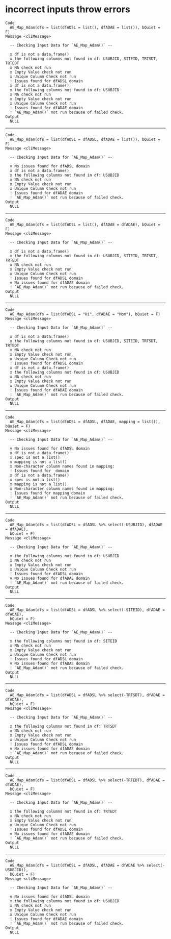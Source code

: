 # incorrect inputs throw errors

    Code
      AE_Map_Adam(dfs = list(dfADSL = list(), dfADAE = list()), bQuiet = F)
    Message <cliMessage>
      
      -- Checking Input Data for `AE_Map_Adam()` --
      
      x df is not a data.frame()
      x the following columns not found in df: USUBJID, SITEID, TRTSDT, TRTEDT
      x NA check not run
      x Empty Value check not run
      x Unique Column Check not run
      ! Issues found for dfADSL domain
      x df is not a data.frame()
      x the following columns not found in df: USUBJID
      x NA check not run
      x Empty Value check not run
      x Unique Column Check not run
      ! Issues found for dfADAE domain
      ! `AE_Map_Adam()` not run because of failed check.
    Output
      NULL

---

    Code
      AE_Map_Adam(dfs = list(dfADSL = dfADSL, dfADAE = list()), bQuiet = F)
    Message <cliMessage>
      
      -- Checking Input Data for `AE_Map_Adam()` --
      
      v No issues found for dfADSL domain
      x df is not a data.frame()
      x the following columns not found in df: USUBJID
      x NA check not run
      x Empty Value check not run
      x Unique Column Check not run
      ! Issues found for dfADAE domain
      ! `AE_Map_Adam()` not run because of failed check.
    Output
      NULL

---

    Code
      AE_Map_Adam(dfs = list(dfADSL = list(), dfADAE = dfADAE), bQuiet = F)
    Message <cliMessage>
      
      -- Checking Input Data for `AE_Map_Adam()` --
      
      x df is not a data.frame()
      x the following columns not found in df: USUBJID, SITEID, TRTSDT, TRTEDT
      x NA check not run
      x Empty Value check not run
      x Unique Column Check not run
      ! Issues found for dfADSL domain
      v No issues found for dfADAE domain
      ! `AE_Map_Adam()` not run because of failed check.
    Output
      NULL

---

    Code
      AE_Map_Adam(dfs = list(dfADSL = "Hi", dfADAE = "Mom"), bQuiet = F)
    Message <cliMessage>
      
      -- Checking Input Data for `AE_Map_Adam()` --
      
      x df is not a data.frame()
      x the following columns not found in df: USUBJID, SITEID, TRTSDT, TRTEDT
      x NA check not run
      x Empty Value check not run
      x Unique Column Check not run
      ! Issues found for dfADSL domain
      x df is not a data.frame()
      x the following columns not found in df: USUBJID
      x NA check not run
      x Empty Value check not run
      x Unique Column Check not run
      ! Issues found for dfADAE domain
      ! `AE_Map_Adam()` not run because of failed check.
    Output
      NULL

---

    Code
      AE_Map_Adam(dfs = list(dfADSL = dfADSL, dfADAE, mapping = list()), bQuiet = F)
    Message <cliMessage>
      
      -- Checking Input Data for `AE_Map_Adam()` --
      
      v No issues found for dfADSL domain
      x df is not a data.frame()
      x spec is not a list()
      x mapping is not a list()
      x Non-character column names found in mapping: 
      ! Issues found for  domain
      x df is not a data.frame()
      x spec is not a list()
      x mapping is not a list()
      x Non-character column names found in mapping: 
      ! Issues found for mapping domain
      ! `AE_Map_Adam()` not run because of failed check.
    Output
      NULL

---

    Code
      AE_Map_Adam(dfs = list(dfADSL = dfADSL %>% select(-USUBJID), dfADAE = dfADAE),
      bQuiet = F)
    Message <cliMessage>
      
      -- Checking Input Data for `AE_Map_Adam()` --
      
      x the following columns not found in df: USUBJID
      x NA check not run
      x Empty Value check not run
      x Unique Column Check not run
      ! Issues found for dfADSL domain
      v No issues found for dfADAE domain
      ! `AE_Map_Adam()` not run because of failed check.
    Output
      NULL

---

    Code
      AE_Map_Adam(dfs = list(dfADSL = dfADSL %>% select(-SITEID), dfADAE = dfADAE),
      bQuiet = F)
    Message <cliMessage>
      
      -- Checking Input Data for `AE_Map_Adam()` --
      
      x the following columns not found in df: SITEID
      x NA check not run
      x Empty Value check not run
      x Unique Column Check not run
      ! Issues found for dfADSL domain
      v No issues found for dfADAE domain
      ! `AE_Map_Adam()` not run because of failed check.
    Output
      NULL

---

    Code
      AE_Map_Adam(dfs = list(dfADSL = dfADSL %>% select(-TRTSDT), dfADAE = dfADAE),
      bQuiet = F)
    Message <cliMessage>
      
      -- Checking Input Data for `AE_Map_Adam()` --
      
      x the following columns not found in df: TRTSDT
      x NA check not run
      x Empty Value check not run
      x Unique Column Check not run
      ! Issues found for dfADSL domain
      v No issues found for dfADAE domain
      ! `AE_Map_Adam()` not run because of failed check.
    Output
      NULL

---

    Code
      AE_Map_Adam(dfs = list(dfADSL = dfADSL %>% select(-TRTEDT), dfADAE = dfADAE),
      bQuiet = F)
    Message <cliMessage>
      
      -- Checking Input Data for `AE_Map_Adam()` --
      
      x the following columns not found in df: TRTEDT
      x NA check not run
      x Empty Value check not run
      x Unique Column Check not run
      ! Issues found for dfADSL domain
      v No issues found for dfADAE domain
      ! `AE_Map_Adam()` not run because of failed check.
    Output
      NULL

---

    Code
      AE_Map_Adam(dfs = list(dfADSL = dfADSL, dfADAE = dfADAE %>% select(-USUBJID)),
      bQuiet = F)
    Message <cliMessage>
      
      -- Checking Input Data for `AE_Map_Adam()` --
      
      v No issues found for dfADSL domain
      x the following columns not found in df: USUBJID
      x NA check not run
      x Empty Value check not run
      x Unique Column Check not run
      ! Issues found for dfADAE domain
      ! `AE_Map_Adam()` not run because of failed check.
    Output
      NULL

